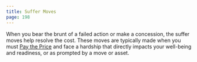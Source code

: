 ```yaml
---
title: Suffer Moves
page: 198
---
```


When you bear the brunt of a failed action or make a concession, the suffer moves help resolve the cost. These moves are typically made when you must [Pay the Price](starforged/moves/fate/pay_the_price) and face a hardship that directly impacts your well-being and readiness, or as prompted by a move or asset.
